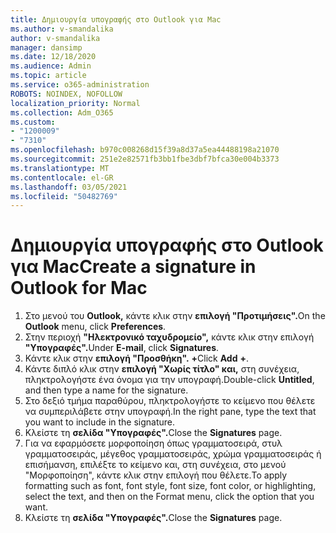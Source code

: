 ```yaml
---
title: Δημιουργία υπογραφής στο Outlook για Mac
ms.author: v-smandalika
author: v-smandalika
manager: dansimp
ms.date: 12/18/2020
ms.audience: Admin
ms.topic: article
ms.service: o365-administration
ROBOTS: NOINDEX, NOFOLLOW
localization_priority: Normal
ms.collection: Adm_O365
ms.custom:
- "1200009"
- "7310"
ms.openlocfilehash: b970c008268d15f39a8d37a5ea44488198a21070
ms.sourcegitcommit: 251e2e82571fb3bb1fbe3dbf7bfca30e004b3373
ms.translationtype: MT
ms.contentlocale: el-GR
ms.lasthandoff: 03/05/2021
ms.locfileid: "50482769"
---
```

# <a name="create-a-signature-in-outlook-for-mac"></a><span data-ttu-id="4a2dd-102">Δημιουργία υπογραφής στο Outlook για Mac</span><span class="sxs-lookup"><span data-stu-id="4a2dd-102">Create a signature in Outlook for Mac</span></span>

1.  <span data-ttu-id="4a2dd-103">Στο μενού του **Outlook,** κάντε κλικ στην **επιλογή "Προτιμήσεις".**</span><span class="sxs-lookup"><span data-stu-id="4a2dd-103">On the **Outlook** menu, click **Preferences**.</span></span>
2.  <span data-ttu-id="4a2dd-104">Στην περιοχή **"Ηλεκτρονικό ταχυδρομείο",** κάντε κλικ στην επιλογή **"Υπογραφές".**</span><span class="sxs-lookup"><span data-stu-id="4a2dd-104">Under **E-mail**, click **Signatures**.</span></span>
3.  <span data-ttu-id="4a2dd-105">Κάντε κλικ στην **επιλογή "Προσθήκη".** **+**</span><span class="sxs-lookup"><span data-stu-id="4a2dd-105">Click **Add** **+**.</span></span>
4.  <span data-ttu-id="4a2dd-106">Κάντε διπλό κλικ στην **επιλογή "Χωρίς τίτλο" και,** στη συνέχεια, πληκτρολογήστε ένα όνομα για την υπογραφή.</span><span class="sxs-lookup"><span data-stu-id="4a2dd-106">Double-click **Untitled**, and then type a name for the signature.</span></span>
5.  <span data-ttu-id="4a2dd-107">Στο δεξιό τμήμα παραθύρου, πληκτρολογήστε το κείμενο που θέλετε να συμπεριλάβετε στην υπογραφή.</span><span class="sxs-lookup"><span data-stu-id="4a2dd-107">In the right pane, type the text that you want to include in the signature.</span></span>
6.  <span data-ttu-id="4a2dd-108">Κλείστε τη **σελίδα "Υπογραφές".**</span><span class="sxs-lookup"><span data-stu-id="4a2dd-108">Close the **Signatures** page.</span></span>
7.  <span data-ttu-id="4a2dd-109">Για να εφαρμόσετε μορφοποίηση όπως γραμματοσειρά, στυλ γραμματοσειράς, μέγεθος γραμματοσειράς, χρώμα γραμματοσειράς ή επισήμανση, επιλέξτε το κείμενο και, στη συνέχεια, στο μενού "Μορφοποίηση", κάντε κλικ στην επιλογή που θέλετε.</span><span class="sxs-lookup"><span data-stu-id="4a2dd-109">To apply formatting such as font, font style, font size, font color, or highlighting, select the text, and then on the Format menu, click the option that you want.</span></span>
8.  <span data-ttu-id="4a2dd-110">Κλείστε τη **σελίδα "Υπογραφές".**</span><span class="sxs-lookup"><span data-stu-id="4a2dd-110">Close the **Signatures** page.</span></span>
